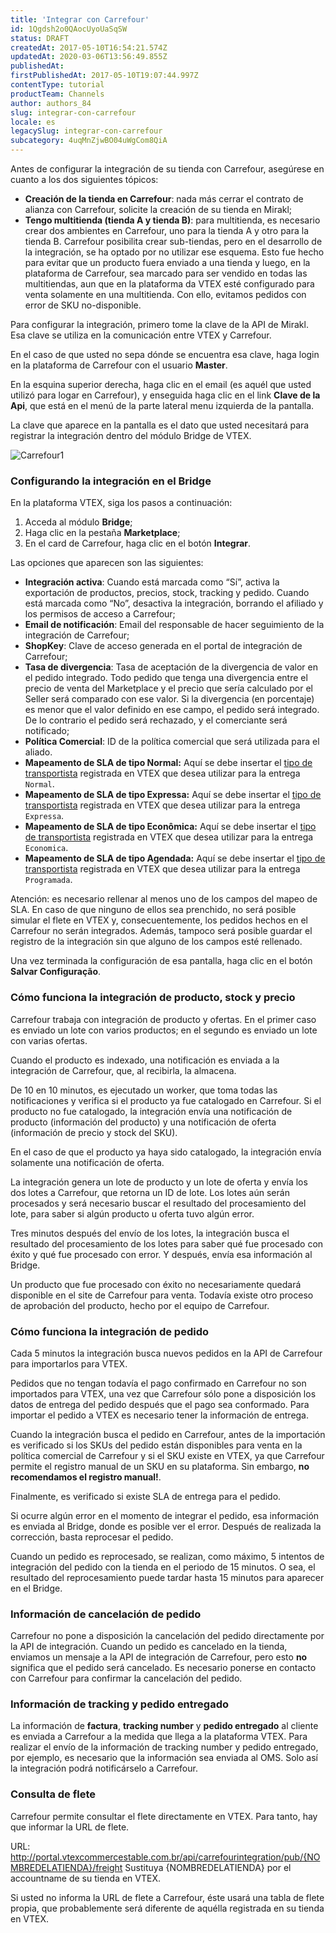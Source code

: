 ```yaml
---
title: 'Integrar con Carrefour'
id: 1Qgdsh2o0QAocUyoUaSqSW
status: DRAFT
createdAt: 2017-05-10T16:54:21.574Z
updatedAt: 2020-03-06T13:56:49.855Z
publishedAt: 
firstPublishedAt: 2017-05-10T19:07:44.997Z
contentType: tutorial
productTeam: Channels
author: authors_84
slug: integrar-con-carrefour
locale: es
legacySlug: integrar-con-carrefour
subcategory: 4uqMnZjwBO04uWgCom8QiA
---
```


Antes de configurar la integración de su tienda con Carrefour, asegúrese en cuanto a los dos siguientes tópicos:
- **Creación de la tienda en Carrefour**: nada más cerrar el contrato de alianza con Carrefour, solicite la creación de su tienda en Mirakl;
- **Tengo multitienda (tienda A y tienda B)**: para multitienda, es necesario crear dos ambientes en Carrefour, uno para la tienda A y otro para la tienda B. Carrefour posibilita crear sub-tiendas, pero en el desarrollo de la integración, se ha optado por no utilizar ese esquema. Esto fue hecho para evitar que un producto fuera enviado a una tienda y luego, en la plataforma de Carrefour, sea marcado para ser vendido en todas las multitiendas, aun que en la plataforma da VTEX esté configurado para venta solamente en una multitienda. Con ello, evitamos pedidos con error de SKU no-disponible.

Para configurar la integración, primero tome la clave de la API de Mirakl. Esa clave se utiliza en la comunicación entre VTEX y Carrefour.

En el caso de que usted no sepa dónde se encuentra esa clave, haga login en la plataforma de Carrefour con el usuario **Master**.

En la esquina superior derecha, haga clic en el email (es aquél que usted utilizó para logar en Carrefour), y enseguida haga clic en el link **Clave de la Api**, que está en el menú de la parte lateral menu izquierda de la pantalla.

La clave que aparece en la pantalla es el dato que usted necesitará para registrar la integración dentro del módulo Bridge de VTEX.

![Carrefour1](//images.contentful.com/alneenqid6w5/3J1VMlsGsMswagSeG2y0EK/d054fac671b13f5dca7f627aa5121c97/Carrefour1.png)

### Configurando la integración en el Bridge

En la plataforma VTEX, siga los pasos a continuación:

1. Acceda al módulo **Bridge**;
2. Haga clic en la pestaña **Marketplace**;
3. En el card de Carrefour, haga clic en el botón **Integrar**.

Las opciones que aparecen son las siguientes:

- **Integración activa**: Cuando está marcada como “Sí”, activa la exportación de productos, precios, stock, tracking y pedido. Cuando está marcada como “No”, desactiva la integración, borrando el afiliado y los permisos de acceso a Carrefour;
- **Email de notificación**: Email del responsable de hacer seguimiento de la integración de Carrefour;
- **ShopKey**: Clave de acceso generada en el portal de integración de Carrefour;
- **Tasa de divergencia**: Tasa de aceptación de la divergencia de valor en el pedido integrado. Todo pedido que tenga una divergencia entre el precio de venta del Marketplace y el precio que sería calculado por el Seller será comparado con ese valor. Si la divergencia (en porcentaje) es menor que el valor definido en ese campo, el pedido será integrado. De lo contrario el pedido será rechazado, y el comerciante será notificado;
- **Política Comercial**: ID de la política comercial que será utilizada para el aliado.
- **Mapeamento de SLA de tipo Normal:** Aquí se debe insertar el [tipo de transportista](/es/tutorial/como-se-maneja-el-tipo-de-entrega) registrada en VTEX que desea utilizar para la entrega `Normal`.
- **Mapeamento de SLA de tipo Expressa:** Aquí se debe insertar el [tipo de transportista](/es/tutorial/como-se-maneja-el-tipo-de-entrega) registrada en VTEX que desea utilizar para la entrega `Expressa`.
- **Mapeamento de SLA de tipo Econômica:** Aquí se debe insertar el [tipo de transportista](/es/tutorial/como-se-maneja-el-tipo-de-entrega) registrada en VTEX que desea utilizar para la entrega `Economica`.
- **Mapeamento de SLA de tipo Agendada:** Aquí se debe insertar el [tipo de transportista](/es/tutorial/como-se-maneja-el-tipo-de-entrega) registrada en VTEX que desea utilizar para la entrega `Programada`.

<div class="alert alert-warning">
Atención: es necesario rellenar al menos uno de los campos del mapeo de SLA. En caso de que ninguno de ellos sea prenchido, no será posible simular el flete en VTEX y, consecuentemente, los pedidos hechos en el Carrefour no serán integrados. Además, tampoco será posible guardar el registro de la integración sin que alguno de los campos esté rellenado.
</div>

Una vez terminada la configuración de esa pantalla, haga clic en el botón **Salvar Configuração**.

### Cómo funciona la integración de producto, stock y precio

Carrefour trabaja con integración de producto y ofertas. En el primer caso es enviado un lote con varios productos; en el segundo es enviado un lote con varias ofertas.

Cuando el producto es indexado, una notificación es enviada a la integración de Carrefour, que, al recibirla, la almacena.

De 10 en 10 minutos, es ejecutado un worker, que toma todas las notificaciones y verifica si el producto ya fue catalogado en Carrefour. Si el producto no fue catalogado, la integración envía una notificación de producto (información del producto) y una notificación de oferta (información de precio y stock del SKU).

En el caso de que el producto ya haya sido catalogado, la integración envía solamente una notificación de oferta.

La integración genera un lote de producto y un lote de oferta y envía los dos lotes a Carrefour, que retorna un ID de lote. Los lotes aún serán procesados y será necesario buscar el resultado del procesamiento del lote, para saber si algún producto u oferta tuvo algún error.

Tres minutos después del envío de los lotes, la integración busca el resultado del procesamiento de los lotes para saber qué fue procesado con éxito y qué fue procesado con error. Y después, envía esa información al Bridge.

Un producto que fue procesado con éxito no necesariamente quedará disponible en el site de Carrefour para venta. Todavía existe otro proceso de aprobación del producto, hecho por el equipo de Carrefour.

### Cómo funciona la integración de pedido

Cada 5 minutos la integración busca nuevos pedidos en la API de Carrefour para importarlos para VTEX.

Pedidos que no tengan todavía el pago confirmado en Carrefour no son importados para VTEX, una vez que Carrefour sólo pone a disposición los datos de entrega del pedido después que el pago sea conformado. Para importar el pedido a VTEX es necesario tener la información de entrega.

Cuando la integración busca el pedido en Carrefour, antes de la importación es verificado si los SKUs del pedido están disponibles para venta en la política comercial de Carrefour y si el SKU existe en VTEX, ya que Carrefour permite el registro manual de un SKU en su plataforma. Sin embargo, **no recomendamos el registro manual!**.

Finalmente, es verificado si existe SLA de entrega para el pedido.

Si ocurre algún error en el momento de integrar el pedido, esa información es enviada al Bridge, donde es posible ver el error. Después de realizada la corrección, basta reprocesar el pedido. 

Cuando un pedido es reprocesado, se realizan, como máximo, 5 intentos de integración del pedido con la tienda en el periodo de 15 minutos. O sea, el resultado del reprocesamiento puede tardar hasta 15 minutos para aparecer en el Bridge.

### Información de cancelación de pedido

Carrefour no pone a disposición la cancelación del pedido directamente por la API de integración. Cuando un pedido es cancelado en la tienda, enviamos un mensaje a la API de integración de Carrefour, pero esto **no** significa que el pedido será cancelado. Es necesario ponerse en contacto con Carrefour para confirmar la cancelación del pedido.

### Información de tracking y pedido entregado

La información de **factura**, **tracking number** y **pedido entregado** al cliente es enviada a Carrefour a la medida que llega a la plataforma VTEX.
Para realizar el envío de la información de tracking number y pedido entregado, por ejemplo, es necesario que la información sea enviada al OMS. Solo así la integración podrá notificárselo a Carrefour.

### Consulta de flete

Carrefour permite consultar el flete directamente en VTEX. Para tanto, hay que informar la URL de flete.

URL: http://portal.vtexcommercestable.com.br/api/carrefourintegration/pub/{NOMBREDELATIENDA}/freight
Sustituya {NOMBREDELATIENDA} por el accountname de su tienda en VTEX.

Si usted no informa la URL de flete a Carrefour, éste usará una tabla de flete propia, que probablemente será diferente de aquélla registrada en su tienda en VTEX.
